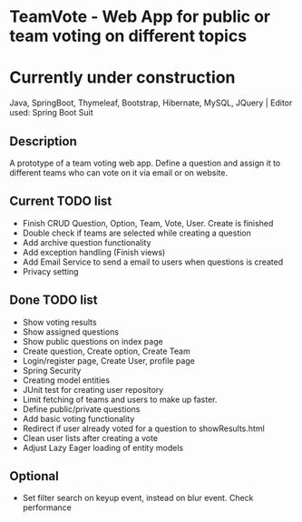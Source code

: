 # TeamVote - Web App for public or team voting on different topics
# Currently under construction
Java, SpringBoot, Thymeleaf, Bootstrap, Hibernate, MySQL, JQuery | Editor used: Spring Boot Suit

## Description
A prototype of a team voting web app. Define a question and assign it to different teams who can vote on it via email or on website.

## Current TODO list
* Finish CRUD Question, Option, Team, Vote, User. Create is finished
* Double check if teams are selected while creating a question
* Add archive question functionality
* Add exception handling (Finish views)
* Add Email Service to send a email to users when questions is created
* Privacy setting

## Done TODO list
* Show voting results
* Show assigned questions
* Show public questions on index page
* Create question, Create option, Create Team
* Login/register page, Create User, profile page
* Spring Security
* Creating model entities
* JUnit test for creating user repository
* Limit fetching of teams and users to make up faster. 
* Define public/private questions
* Add basic voting functionality
* Redirect if user already voted for a question to showResults.html
* Clean user lists after creating a vote
* Adjust Lazy Eager loading of entity models

## Optional
* Set filter search on keyup event, instead on blur event. Check performance
